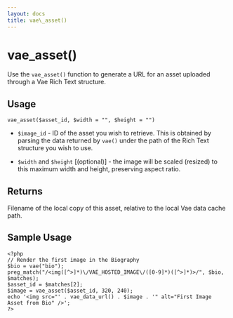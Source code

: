 ```yaml
---
layout: docs
title: vae\_asset()
---
```


# vae\_asset()

Use the `vae_asset()` function to generate a URL for an asset uploaded
through a Vae Rich Text structure.

## Usage

`vae_asset($asset_id, $width = "", $height = "")`

-   `$image_id` - ID of the asset you wish to retrieve. This is obtained
    by parsing the data returned by `vae()` under the path of the Rich
    Text structure you wish to use.

-   `$width` and `$height` \[(optional)\] - the image will be
    scaled (resized) to this maximum width and height, preserving
    aspect ratio.

## Returns

Filename of the local copy of this asset, relative to the local Vae data
cache path.

## Sample Usage

    <?php
    // Render the first image in the Biography
    $bio = vae("bio");
    preg_match("/<img([^>]*)\/VAE_HOSTED_IMAGE\/([0-9]*)([^>]*)>/", $bio, $matches);
    $asset_id = $matches[2];
    $image = vae_asset($asset_id, 320, 240);
    echo '<img src="' . vae_data_url() . $image . '" alt="First Image Asset from Bio" />';
    ?>
